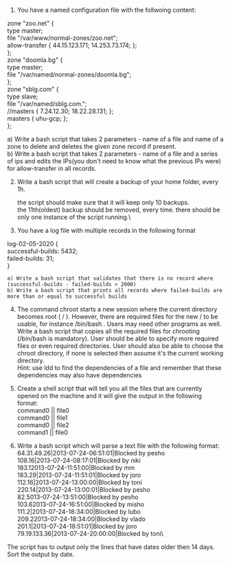 1. You have a named configuration file with the follwoing content:

zone "zoo.net" {\
       type master;\
       file "/var/www/normal-zones/zoo.net";\
       allow-transfer { 44.15.123.171; 14.253.73.174; };\
};\
zone "doomla.bg" {\
       type master;\
       file "/var/named/normal-zones/doomla.bg";\
};\
zone "sblg.com" {\
       type slave;\
       file "/var/named/sblg.com.";\
       //masters { 7.24.12.30; 18.22.28.131; };\
       masters { uhu-gcp; };\
};

   a) Write a bash script that takes 2 parameters - name of a file and name of a zone to delete and deletes the given zone record if present.\
   b) Write a bash script that takes 2 parameters - name of a file and a series of ips and edits the IPs(you don't need to know what the previous IPs were) for allow-transfer in all records.


2. Write a bash script that will create a backup of your home folder, every 1h.

    the script should make sure that it will keep only 10 backups.\
    the 11th(oldest) backup should be removed, every time.
    there should be only one instance of the script running.\

3. You have a log file with multiple records in the following format

log-02-05-2020 {\
	successful-builds: 5432;\
	failed-builds: 31;\
}

	a) Write a bash script that validates that there is no record where (successful-builds - failed-builds > 2000)
	b) Write a bash script that prints all records where failed-builds are more than or equal to successful builds

4. The command chroot starts a new session where the current directory becomes root ( / ). However, there are required files for the new / to be usable, for instance /bin/bash . Users may need other programs as well.\
Write a bash script that copies all the required files for chrooting (/bin/bash is mandatory). User should be able to specify more required files or even required directories. User should also be able to choose  the chroot directory, if none is selected then assume it's the current working directory.\
Hint: use ldd to find the dependencies of a file and remember that these dependencies may also have dependencies

5. Create a shell script that will tell you all the files that are currently opened on the machine and it will give the output in the following format:\
  command0 || file0\
  command0 || file1\
  command0 || file2\
  command1 || file0

6. Write a bash script which will parse a text file with the following format:\
64.31.49.26|2013-07-24-06:51:01|Blocked by pesho\
108.16|2013-07-24-08:17:01|Blocked by niki\
183.12013-07-24-11:51:00|Blocked by mm\
183.29|2013-07-24-11:51:01|Blocked by joro\
112.16|2013-07-24-13:00:00|Blocked by toni\
220.14|2013-07-24-13:00:01|Blocked by pesho\
82.5013-07-24-13:51:00|Blocked by pesho\
103.62013-07-24-16:51:00|Blocked by misho\
111.2|2013-07-24-18:34:00|Blocked by lubo\
209.22013-07-24-18:34:00|Blocked by vlado\
201.1|2013-07-24-18:51:01|Blocked by joro\
79.19.133.36|2013-07-24-20:00:00|Blocked by toni\

The script has to output only the lines that have dates older then 14 days. Sort the output by date. 
